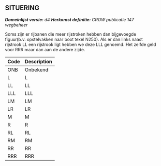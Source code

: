 ## SITUERING

*__Domeinlijst versie:__ d4*
*__Herkomst definitie:__ CROW publicatie 147 wegbeheer*

Soms zijn er rijbanen die meer rijstroken hebben dan bijgevoegde figuur(b.v. opstelvakken naar boot texel N250). Als er dan links naast rijstrook LL een rijstrook ligt hebben we deze LLL genoemd. Het zelfde geld voor RRR maar dan aan de andere zijde.

|__Code__ |__Description__	|
|	---	|	---	|
| ONB | Onbekend |
| L | L |
| LL | LL |
| LLL | LLL |
| LM | LM |
| LR | LR |
| M | M |
| R | R |
| RL | RL |
| RM | RM |
| RR | RR |
| RRR | RRR |
